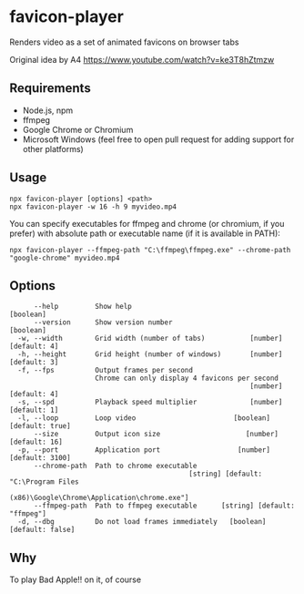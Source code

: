 # favicon-player
Renders video as a set of animated favicons on browser tabs

Original idea by A4 https://www.youtube.com/watch?v=ke3T8hZtmzw

## Requirements
- Node.js, npm
- ffmpeg
- Google Chrome or Chromium
- Microsoft Windows (feel free to open pull request for adding support for other platforms)

## Usage
```
npx favicon-player [options] <path>
npx favicon-player -w 16 -h 9 myvideo.mp4 
```
You can specify executables for ffmpeg and chrome (or chromium, if you prefer) with absolute path or executable name (if it is available in PATH):
```
npx favicon-player --ffmpeg-path "C:\ffmpeg\ffmpeg.exe" --chrome-path "google-chrome" myvideo.mp4
```

## Options
```
      --help         Show help                                         [boolean]
      --version      Show version number                               [boolean]
  -w, --width        Grid width (number of tabs)           [number] [default: 4]
  -h, --height       Grid height (number of windows)       [number] [default: 3]
  -f, --fps          Output frames per second
                     Chrome can only display 4 favicons per second
                                                           [number] [default: 4]
  -s, --spd          Playback speed multiplier             [number] [default: 1]
  -l, --loop         Loop video                        [boolean] [default: true]
      --size         Output icon size                     [number] [default: 16]
  -p, --port         Application port                   [number] [default: 3100]
      --chrome-path  Path to chrome executable
                                            [string] [default: "C:\Program Files
                                    (x86)\Google\Chrome\Application\chrome.exe"]
      --ffmpeg-path  Path to ffmpeg executable      [string] [default: "ffmpeg"]
  -d, --dbg          Do not load frames immediately   [boolean] [default: false]
```

## Why
To play Bad Apple!! on it, of course